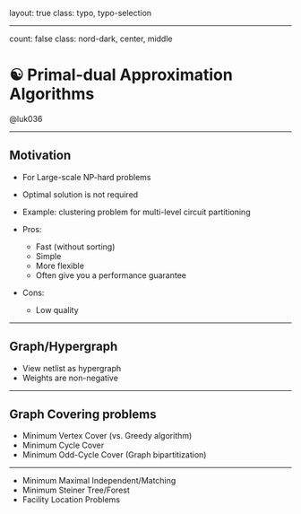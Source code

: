 layout: true
class: typo, typo-selection

---

count: false
class: nord-dark, center, middle

# ☯  Primal-dual Approximation Algorithms

@luk036

---

## Motivation

- For Large-scale NP-hard problems
- Optimal solution is not required
- Example: clustering problem for multi-level circuit partitioning

- Pros:
  - Fast (without sorting)
  - Simple
  - More flexible
  - Often give you a performance guarantee
- Cons:
  - Low quality

---

## Graph/Hypergraph

- View netlist as hypergraph
- Weights are non-negative

---

## Graph Covering problems

- Minimum Vertex Cover (vs. Greedy algorithm)
- Minimum Cycle Cover
- Minimum Odd-Cycle Cover (Graph bipartitization)

---

- Minimum Maximal Independent/Matching
- Minimum Steiner Tree/Forest
- Facility Location Problems
